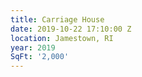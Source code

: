 ```yaml
---
title: Carriage House
date: 2019-10-22 17:10:00 Z
location: Jamestown, RI
year: 2019
SqFt: '2,000'
---
```


